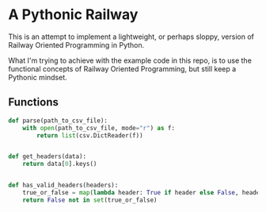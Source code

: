 # A Pythonic Railway

This is an attempt to implement a lightweight, or perhaps sloppy, version of Railway Oriented Programming in Python.

What I'm trying to achieve with the example code in this repo, is to use the functional concepts of Railway Oriented Programming,
but still keep a Pythonic mindset.

## Functions

``` python
def parse(path_to_csv_file):
    with open(path_to_csv_file, mode="r") as f:
        return list(csv.DictReader(f))


def get_headers(data):
    return data[0].keys()


def has_valid_headers(headers):
    true_or_false = map(lambda header: True if header else False, headers)
    return False not in set(true_or_false)
```
